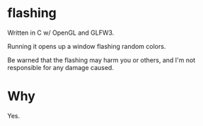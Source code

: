 # flashing
Written in C w/ OpenGL and GLFW3.

Running it opens up a window flashing random colors.

Be warned that the flashing may harm you or others, and I'm not responsible for any damage caused.

# Why
Yes.
